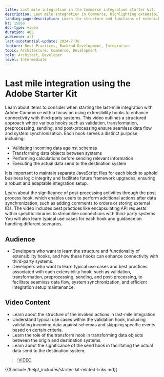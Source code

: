 ```yaml
---
title: Last mile integration in the Commerce integration starter kit. 
description: Last mile integration in Commerce, highlighting extensibility hooks like validation, transformation, preprocessing, sending, and post-processing.​
landing-page-description: Learn the structure and functions of extensibility hooks in last mile integration for Commerce systems.   
kt: 15869
doc-type: video
duration: 465
audience: all
last-substantial-update: 2024-7-30
feature: Best Practices, Backend Development, Integration
topic: Architecture, Commerce, Development
role: Architect, Developer
level: Intermediate
---
```

# Last mile integration using the Adobe Starter Kit  

Learn about items to consider when starting the last-mile integration with Adobe Commerce with a focus on using extensibility hooks to enhance connectivity with third-party systems. This video outlines a structured approach where various hooks such as validation, transformation, preprocessing, sending, and post-processing ensure seamless data flow and system synchronization. Each hook serves a distinct purpose, including:

* Validating incoming data against schemas
* Transforming data objects between systems
* Performing calculations before sending relevant information
* Executing the actual data send to the destination system

It is important to maintain separate JavaScript files for each block to uphold business logic integrity and facilitate future framework upgrades, ensuring a robust and adaptable integration setup.

Learn about the significance of post-processing activities through the post process hook, which enables users to perform additional actions after data synchronization, such as adding comments to orders or storing external IDs. The video includes best practices like encapsulating API requests within specific libraries to streamline connections with third-party systems. You will also learn typical use cases for each hook and guidance on handling different scenarios.

## Audience 

* Developers who want to learn the structure and functionality of extensibility hooks, and how these hooks can enhance connectivity with third-party systems.
* Developers who want to learn typical use cases and best practices associated with each extensibility hook, such as validation, transformation, preprocessing, sending, and post-processing, to facilitate seamless data flow, system synchronization, and efficient integration setup maintenance. ​
  
## Video Content

* Learn about the structure of the invoked actions in last-mile integration.
* Understand typical use cases within the validation hook, including validating incoming data against schemas and skipping specific events based on certain criteria. ​
* Learn the role of the transform hook in transforming data objects between the origin and destination systems.
* Learn about the significance of the send hook in facilitating the actual data send to the destination system.

>[!VIDEO](https://video.tv.adobe.com/v/3431692?learn=on)

{{$include /help/_includes/starter-kit-related-links.md}}
